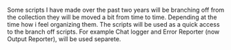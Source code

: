 Some scripts I have made over the past two years will be branching off from the collection they will be moved a bit from time to time. Depending at the time how i feel organizing them.
The scripts will be used as a quick access to the branch off scripts. For example Chat logger and Error Reporter (now Output Reporter), will be used separete.
